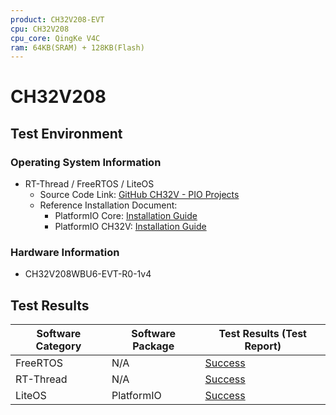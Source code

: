 ```yaml
---
product: CH32V208-EVT
cpu: CH32V208
cpu_core: QingKe V4C
ram: 64KB(SRAM) + 128KB(Flash)
---
```


# CH32V208

## Test Environment

### Operating System Information

- RT-Thread / FreeRTOS / LiteOS
    - Source Code Link: [GitHub CH32V - PIO Projects](https://github.com/Community-PIO-CH32V/ch32-pio-projects)
    - Reference Installation Document:
        - PlatformIO Core: [Installation Guide](https://docs.platformio.org/en/latest/core/installation/index.html)
        - PlatformIO CH32V: [Installation Guide](https://pio-ch32v.readthedocs.io/en/latest/installation.html)

### Hardware Information

- CH32V208WBU6-EVT-R0-1v4

## Test Results

| Software Category | Software Package | Test Results (Test Report) |
| ----------------- | ---------------- | -------------------------- |
| FreeRTOS          | N/A              | [Success][FreeRTOS]        |
| RT-Thread         | N/A              | [Success][RTThread]        |
| LiteOS            | PlatformIO       | [Success][LiteOS]          |

[FreeRTOS]: ./FreeRTOS/README.md
[RTThread]: ./RT-Thread/README.md
[LiteOS]: ./LiteOS/README.md
